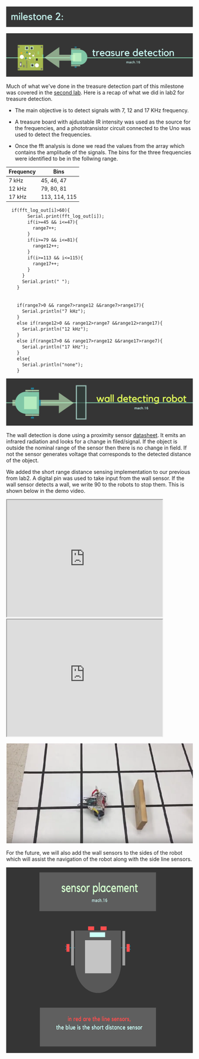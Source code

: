 ![](name.png)


![](tres.png)

Much of what we've done in the treasure detection part of this milestone was covered in the [second lab](https://lois-lee.github.io/Team-16/docs/lab2/lab2.html). Here is a recap of what we did in lab2 for treasure detection. 

* The main objective is to detect signals with 7, 12 and 17 KHz frequency. 

* A treasure board with ajdustable IR intensity was used as the source for the frequencies, and a phototransistor circuit connected to the Uno was used to detect the frequencies.

* Once the fft analysis is done we read the values from the array which contains the amplitude of the signals. The bins for the three frequencies were identified to be in the follwing range. 

| Frequency     | Bins          |
| ------------- | ------------- |
| 7 kHz         | 45, 46, 47    |
| 12 kHz        | 79, 80, 81    |
| 17 kHz        | 113, 114, 115 |

```arduino  
  if(fft_log_out[i]>60){
        Serial.print(fft_log_out[i]);
        if(i>=45 && i<=47){
          range7++;
        }
        if(i>=79 && i<=81){
          range12++;
        }
        if(i>=113 && i<=115){
          range17++;
        }
      } 
      Serial.print(" ");
    }
    
    
    if(range7>0 && range7>range12 &&range7>range17){
      Serial.println("7 kHz");
    }
    else if(range12>0 && range12>range7 &&range12>range17){
      Serial.println("12 kHz");
    }
    else if(range17>0 && range17>range12 &&range17>range7){
      Serial.println("17 kHz");
    }
    else{
      Serial.println("none");
    }
```

![](header.png)

The wall detection is done using a proximity sensor [datasheet](http://www.sharp-world.com/products/device/lineup/data/pdf/datasheet/gp2y0a41sk_e.pdf). It emits an infrared radiation and looks for a change in filed/signal. If the object is outside the nominal range of the sensor then there is no change in field. If not the sensor generates voltage that corresponds to the detected distance of the object. 

We added the short range distance sensing implementation to our previous from lab2. A digital pin was used to take input from the wall sensor. If the wall sensor detects a wall, we write 90 to the robots to stop them. This is shown below in the demo video. 

<iframe width="420" height="315"
src="https://youtu.be/n05xAf3Eazs">
</iframe> 

 <iframe width="420" height="315"
src="https://www.youtube.com/embed/XGSy3_Czz8k">
</iframe> 


[![wall detection](walldetection.png)](https://youtu.be/n05xAf3Eazs)

For the future, we will also add the wall sensors to the sides of the robot which will assist the navigation of the robot along with the side line sensors. 

<img src="placement.png" alt="alt text" width="1000" height="500">
